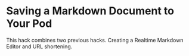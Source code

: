 # Saving a Markdown Document to Your Pod

This hack combines two previous hacks.  Creating a Realtime Markdown Editor and URL shortening.

